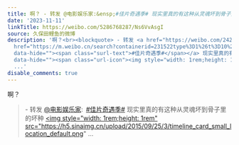 ```yaml
---
title: 啊？ - 转发 @电影娱乐家:&ensp;#佳片奇遇季# 现实里真的有这种从灵魂坏到骨子里的坏种 武汉 电影娱乐家的微博视频
date: '2023-11-11'
linkTitle: https://weibo.com/5286768287/Ns6VvAsgI
source: 久保田鲤鱼的微博
description: '啊？<br><blockquote> - 转发 <a href="https://weibo.com/2422187030" target="_blank">@电影娱乐家</a>: <a
  href="https://m.weibo.cn/search?containerid=231522type%3D1%26t%3D10%26q%3D%23%E4%BD%B3%E7%89%87%E5%A5%87%E9%81%87%E5%AD%A3%23&amp;extparam=%23%E4%BD%B3%E7%89%87%E5%A5%87%E9%81%87%E5%AD%A3%23"
  data-hide=""><span class="surl-text">#佳片奇遇季#</span></a> 现实里真的有这种从灵魂坏到骨子里的坏种 <a href="http://weibo.com/p/1001018008642010000000000"
  data-hide=""><span class="url-icon"><img style="width: 1rem;height: 1rem" src="https://h5.sinaimg.cn/upload/2015/09/25/3/timeline_card_small_location_default.png"
  ...'
disable_comments: true
---
```

啊？<br><blockquote> - 转发 <a href="https://weibo.com/2422187030" target="_blank">@电影娱乐家</a>: <a href="https://m.weibo.cn/search?containerid=231522type%3D1%26t%3D10%26q%3D%23%E4%BD%B3%E7%89%87%E5%A5%87%E9%81%87%E5%AD%A3%23&amp;extparam=%23%E4%BD%B3%E7%89%87%E5%A5%87%E9%81%87%E5%AD%A3%23" data-hide=""><span class="surl-text">#佳片奇遇季#</span></a> 现实里真的有这种从灵魂坏到骨子里的坏种 <a href="http://weibo.com/p/1001018008642010000000000" data-hide=""><span class="url-icon"><img style="width: 1rem;height: 1rem" src="https://h5.sinaimg.cn/upload/2015/09/25/3/timeline_card_small_location_default.png" ...